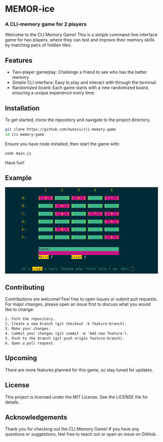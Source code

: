 # MEMOR-ice

### A CLI-memory game for 2 players

Welcome to the CLI Memory Game! This is a simple command-line interface game for two players, where they can test and improve their memory skills by matching pairs of hidden tiles.

## Features

- Two-player gameplay: Challenge a friend to see who has the better memory.
- Simple CLI interface: Easy to play and interact with through the terminal.
- Randomized board: Each game starts with a new randomized board, ensuring a unique experience every time.

## Installation

To get started, clone the repository and navigate to the project directory.

```bash
git clone https://github.com/kwossi/cli-memory-game
cd cli-memory-game
```

Ensure you have node installed, then start the game with:

```bash
node main.js
```

Have fun!

## Example

![CLI-Memory Game](<Screenshot from 2024-05-24 11-12-13.png>)

## Contributing

Contributions are welcome! Feel free to open issues or submit pull requests. For major changes, please open an issue first to discuss what you would like to change.

    1. Fork the repository.
    2. Create a new branch (git checkout -b feature-branch).
    3. Make your changes.
    4. Commit your changes (git commit -m 'Add new feature').
    5. Push to the branch (git push origin feature-branch).
    6. Open a pull request.

## Upcoming

There are more features planned for this game, so stay tuned for updates.

## License

This project is licensed under the MIT License. See the LICENSE file for details.

## Acknowledgements

Thank you for checking out the CLI Memory Game! If you have any questions or suggestions, feel free to reach out or open an issue on GitHub.

